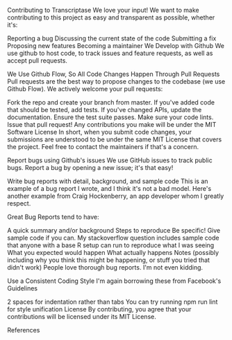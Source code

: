 Contributing to Transcriptase
We love your input! We want to make contributing to this project as easy and transparent as possible, whether it's:

Reporting a bug
Discussing the current state of the code
Submitting a fix
Proposing new features
Becoming a maintainer
We Develop with Github
We use github to host code, to track issues and feature requests, as well as accept pull requests.

We Use Github Flow, So All Code Changes Happen Through Pull Requests
Pull requests are the best way to propose changes to the codebase (we use Github Flow). We actively welcome your pull requests:

Fork the repo and create your branch from master.
If you've added code that should be tested, add tests.
If you've changed APIs, update the documentation.
Ensure the test suite passes.
Make sure your code lints.
Issue that pull request!
Any contributions you make will be under the MIT Software License
In short, when you submit code changes, your submissions are understood to be under the same MIT License that covers the project. Feel free to contact the maintainers if that's a concern.

Report bugs using Github's issues
We use GitHub issues to track public bugs. Report a bug by opening a new issue; it's that easy!

Write bug reports with detail, background, and sample code
This is an example of a bug report I wrote, and I think it's not a bad model. Here's another example from Craig Hockenberry, an app developer whom I greatly respect.

Great Bug Reports tend to have:

A quick summary and/or background
Steps to reproduce
Be specific!
Give sample code if you can. My stackoverflow question includes sample code that anyone with a base R setup can run to reproduce what I was seeing
What you expected would happen
What actually happens
Notes (possibly including why you think this might be happening, or stuff you tried that didn't work)
People love thorough bug reports. I'm not even kidding.

Use a Consistent Coding Style
I'm again borrowing these from Facebook's Guidelines

2 spaces for indentation rather than tabs
You can try running npm run lint for style unification
License
By contributing, you agree that your contributions will be licensed under its MIT License.

References